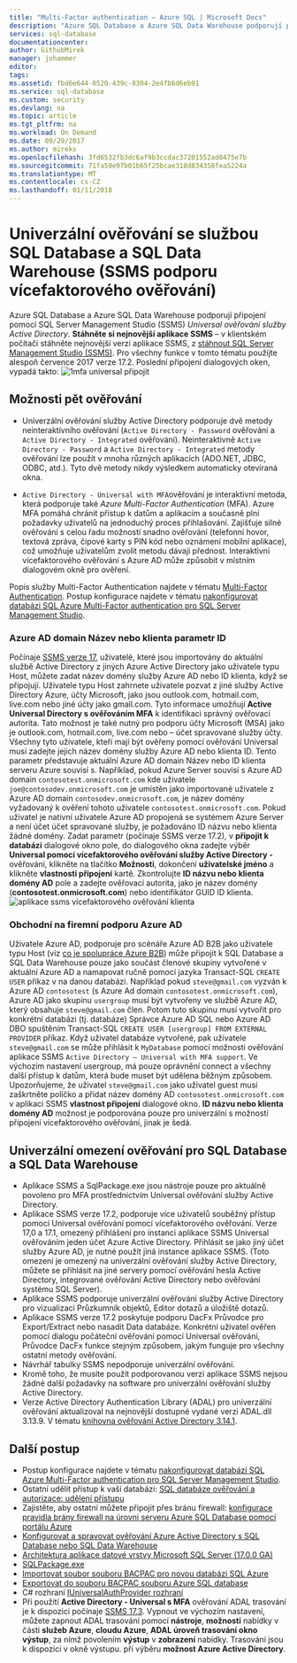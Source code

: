 ```yaml
---
title: "Multi-Factor authentication – Azure SQL | Microsoft Docs"
description: "Azure SQL Database a Azure SQL Data Warehouse podporují připojení ze serveru SQL Server Management Studio (SSMS) pomocí univerzální ověřování služby Active Directory."
services: sql-database
documentationcenter: 
author: GithubMirek
manager: johammer
editor: 
tags: 
ms.assetid: fbd6e644-0520-439c-8304-2e4fb6d6eb91
ms.service: sql-database
ms.custom: security
ms.devlang: na
ms.topic: article
ms.tgt_pltfrm: na
ms.workload: On Demand
ms.date: 09/29/2017
ms.author: mireks
ms.openlocfilehash: 3fd6532fb3dc6af9b3ccdac37201552ad0475e7b
ms.sourcegitcommit: 71fa59e97b01b65f25bcae318d834358fea5224a
ms.translationtype: MT
ms.contentlocale: cs-CZ
ms.lasthandoff: 01/11/2018
---
```

# <a name="universal-authentication-with-sql-database-and-sql-data-warehouse-ssms-support-for-mfa"></a>Univerzální ověřování se službou SQL Database a SQL Data Warehouse (SSMS podporu vícefaktorového ověřování)
Azure SQL Database a Azure SQL Data Warehouse podporují připojení pomocí SQL Server Management Studio (SSMS) *Universal ověřování služby Active Directory*. 
**Stáhněte si nejnovější aplikace SSMS** – v klientském počítači stáhněte nejnovější verzi aplikace SSMS, z [stáhnout SQL Server Management Studio (SSMS)](https://msdn.microsoft.com/library/mt238290.aspx). Pro všechny funkce v tomto tématu použijte alespoň července 2017 verze 17.2.  Poslední připojení dialogových oken, vypadá takto: ![1mfa universal připojit](./media/sql-database-ssms-mfa-auth/1mfa-universal-connect.png "dokončení pole uživatelské jméno.")  

## <a name="the-five-authentication-options"></a>Možnosti pět ověřování  
- Univerzální ověřování služby Active Directory podporuje dvě metody neinteraktivního ověřování (`Active Directory - Password` ověřování a `Active Directory - Integrated` ověřování). Neinteraktivně `Active Directory - Password` a `Active Directory - Integrated` metody ověřování lze použít v mnoha různých aplikacích (ADO.NET, JDBC, ODBC, atd.). Tyto dvě metody nikdy výsledkem automaticky otevíraná okna.

- `Active Directory - Universal with MFA`ověřování je interaktivní metoda, která podporuje také *Azure Multi-Factor Authentication* (MFA). Azure MFA pomáhá chránit přístup k datům a aplikacím a současně plní požadavky uživatelů na jednoduchý proces přihlašování. Zajišťuje silné ověřování s celou řadu možností snadno ověřování (telefonní hovor, textová zpráva, čipové karty s PIN kód nebo oznámení mobilní aplikace), což umožňuje uživatelům zvolit metodu dávají přednost. Interaktivní vícefaktorového ověřování s Azure AD může způsobit v místním dialogovém okně pro ověření.

Popis služby Multi-Factor Authentication najdete v tématu [Multi-Factor Authentication](../multi-factor-authentication/multi-factor-authentication.md).
Postup konfigurace najdete v tématu [nakonfigurovat databázi SQL Azure Multi-Factor authentication pro SQL Server Management Studio](sql-database-ssms-mfa-authentication-configure.md).

### <a name="azure-ad-domain-name-or-tenant-id-parameter"></a>Azure AD domain Název nebo klienta parametr ID   

Počínaje [SSMS verze 17](https://docs.microsoft.com/sql/ssms/download-sql-server-management-studio-ssms), uživatelé, které jsou importovány do aktuální službě Active Directory z jiných Azure Active Directory jako uživatele typu Host, můžete zadat název domény služby Azure AD nebo ID klienta, když se připojují. Uživatele typu Host zahrnete uživatele pozvat z jiné služby Active Directory Azure, účty Microsoft, jako jsou outlook.com, hotmail.com, live.com nebo jiné účty jako gmail.com. Tyto informace umožňují **Active Universal Directory s ověřováním MFA** k identifikaci správný ověřovací autorita. Tato možnost je také nutný pro podporu účty Microsoft (MSA) jako je outlook.com, hotmail.com, live.com nebo – účet spravované služby účty. Všechny tyto uživatele, kteří mají být ověřeny pomocí ověřování Universal musí zadejte jejich název domény služby Azure AD nebo klienta ID. Tento parametr představuje aktuální Azure AD domain Název nebo ID klienta serveru Azure souvisí s. Například, pokud Azure Server souvisí s Azure AD domain `contosotest.onmicrosoft.com` kde uživatele `joe@contosodev.onmicrosoft.com` je umístěn jako importované uživatele z Azure AD domain `contosodev.onmicrosoft.com`, je název domény vyžadovaný k ověření tohoto uživatele `contosotest.onmicrosoft.com`. Pokud uživatel je nativní uživatele Azure AD propojená se systémem Azure Server a není účet účet spravované služby, je požadováno ID názvu nebo klienta žádné domény. Zadat parametr (počínaje SSMS verze 17.2), v **připojit k databázi** dialogové okno pole, do dialogového okna zadejte výběr **Universal pomocí vícefaktorového ověřování služby Active Directory -** ověřování, klikněte na tlačítko  **Možnosti**, dokončení **uživatelské jméno** a klikněte **vlastnosti připojení** kartě. Zkontrolujte **ID názvu nebo klienta domény AD** pole a zadejte ověřovací autorita, jako je název domény (**contosotest.onmicrosoft.com**) nebo identifikátor GUID ID klienta.  
   ![aplikace ssms vícefaktorového ověřování klienta](./media/sql-database-ssms-mfa-auth/mfa-tenant-ssms.png)   

### <a name="azure-ad-business-to-business-support"></a>Obchodní na firemní podporu Azure AD   
Uživatele Azure AD, podporuje pro scénáře Azure AD B2B jako uživatele typu Host (viz [co je spolupráce Azure B2B](../active-directory/active-directory-b2b-what-is-azure-ad-b2b.md)) může připojit k SQL Database a SQL Data Warehouse pouze jako součást členové skupiny vytvořené v aktuální Azure AD a namapovat ručně pomocí jazyka Transact-SQL `CREATE USER` příkaz v na danou databázi. Například pokud `steve@gmail.com` vyzván k Azure AD `contosotest` (s Azure Ad domain `contosotest.onmicrosoft.com`), Azure AD jako skupinu `usergroup` musí být vytvořeny ve službě Azure AD, který obsahuje `steve@gmail.com` člen. Potom tuto skupinu musí vytvořit pro konkrétní databázi (tj. databáze) Správce Azure AD SQL nebo Azure AD DBO spuštěním Transact-SQL `CREATE USER [usergroup] FROM EXTERNAL PROVIDER` příkaz. Když uživatel databáze vytvořené, pak uživatele `steve@gmail.com` se může přihlásit k `MyDatabase` pomocí možnosti ověřování aplikace SSMS `Active Directory – Universal with MFA support`. Ve výchozím nastavení usergroup, má pouze oprávnění connect a všechny další přístup k datům, která bude muset být udělena běžným způsobem. Upozorňujeme, že uživatel `steve@gmail.com` jako uživatel guest musí zaškrtněte políčko a přidat název domény AD `contosotest.onmicrosoft.com` v aplikaci SSMS **vlastnost připojení** dialogové okno. **ID názvu nebo klienta domény AD** možnost je podporována pouze pro univerzální s možností připojení vícefaktorového ověřování, jinak je šedá.

## <a name="universal-authentication-limitations-for-sql-database-and-sql-data-warehouse"></a>Univerzální omezení ověřování pro SQL Database a SQL Data Warehouse
- Aplikace SSMS a SqlPackage.exe jsou nástroje pouze pro aktuálně povoleno pro MFA prostřednictvím Universal ověřování služby Active Directory.
- Aplikace SSMS verze 17.2, podporuje více uživatelů souběžný přístup pomocí Universal ověřování pomocí vícefaktorového ověřování. Verze 17,0 a 17.1, omezený přihlášení pro instanci aplikace SSMS Universal ověřováním jeden účet Azure Active Directory. Přihlásit se jako jiný účet služby Azure AD, je nutné použít jiná instance aplikace SSMS. (Toto omezení je omezený na univerzální ověřování služby Active Directory, můžete se přihlásit na jiné servery pomocí ověřování hesla Active Directory, integrované ověřování Active Directory nebo ověřování systému SQL Server).
- Aplikace SSMS podporuje univerzální ověřování služby Active Directory pro vizualizaci Průzkumník objektů, Editor dotazů a úložiště dotazů.
- Aplikace SSMS verze 17.2 poskytuje podporu DacFx Průvodce pro Export/Extract nebo nasadit Data databáze. Konkrétní uživatel ověřen pomocí dialogu počáteční ověřování pomocí Universal ověřování, Průvodce DacFx funkce stejným způsobem, jakým funguje pro všechny ostatní metody ověřování.
- Návrhář tabulky SSMS nepodporuje univerzální ověřování.
- Kromě toho, že musíte použít podporovanou verzi aplikace SSMS nejsou žádné další požadavky na software pro univerzální ověřování služby Active Directory.  
- Verze Active Directory Authentication Library (ADAL) pro univerzální ověřování aktualizoval na nejnovější dostupné vydané verzi ADAL.dll 3.13.9. V tématu [knihovna ověřování Active Directory 3.14.1](http://www.nuget.org/packages/Microsoft.IdentityModel.Clients.ActiveDirectory/).  


## <a name="next-steps"></a>Další postup

- Postup konfigurace najdete v tématu [nakonfigurovat databázi SQL Azure Multi-Factor authentication pro SQL Server Management Studio](sql-database-ssms-mfa-authentication-configure.md).
- Ostatní udělit přístup k vaší databázi: [SQL databáze ověřování a autorizace: udělení přístupu](sql-database-manage-logins.md)  
- Zajistěte, aby ostatní můžete připojit přes bránu firewall: [konfigurace pravidla brány firewall na úrovni serveru Azure SQL Database pomocí portálu Azure](sql-database-configure-firewall-settings.md)  
- [Konfigurovat a spravovat ověřování Azure Active Directory s SQL Database nebo SQL Data Warehouse](sql-database-aad-authentication-configure.md)  
- [Architektura aplikace datové vrstvy Microsoft SQL Server (17.0.0 GA)](https://www.microsoft.com/download/details.aspx?id=55088)  
- [SQLPackage.exe](https://msdn.microsoft.com/library/hh550080.aspx)  
- [Importovat soubor souboru BACPAC pro novou databázi SQL Azure](../sql-database/sql-database-import.md)  
- [Exportovat do souboru BACPAC souboru Azure SQL database](../sql-database/sql-database-export.md)  
- C# rozhraní [IUniversalAuthProvider rozhraní](https://msdn.microsoft.com/library/microsoft.sqlserver.dac.iuniversalauthprovider.aspx)  
- Při použití **Active Directory - Universal s MFA** ověřování ADAL trasování je k dispozici počínaje [SSMS 17.3](https://docs.microsoft.com/sql/ssms/download-sql-server-management-studio-ssms). Vypnout ve výchozím nastavení, můžete zapnout ADAL trasování pomocí **nástroje**, **možnosti** nabídky v části **služeb Azure**, **cloudu Azure**,  **ADAL úroveň trasování okno výstup**, za nímž povolením **výstup** v **zobrazení** nabídky. Trasování jsou k dispozici v okně výstupu. při výběru **možnost Azure Active Directory**.  
